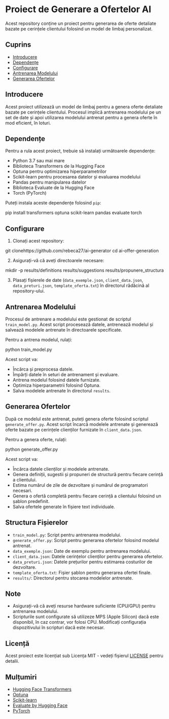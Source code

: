 # Proiect de Generare a Ofertelor AI

Acest repository conține un proiect pentru generarea de oferte detaliate bazate pe cerințele clientului folosind un model de limbaj personalizat.

## Cuprins

- [Introducere](#introducere)
- [Dependențe](#dependențe)
- [Configurare](#configurare)
- [Antrenarea Modelului](#antrenarea-modelului)
- [Generarea Ofertelor](#generarea-ofertelor)

## Introducere

Acest proiect utilizează un model de limbaj pentru a genera oferte detaliate bazate pe cerințele clientului. Procesul implică antrenarea modelului pe un set de date și apoi utilizarea modelului antrenat pentru a genera oferte în mod eficient, în loturi.

## Dependențe

Pentru a rula acest proiect, trebuie să instalați următoarele dependențe:

- Python 3.7 sau mai mare
- Biblioteca Transformers de la Hugging Face
- Optuna pentru optimizarea hiperparametrilor
- Scikit-learn pentru procesarea datelor și evaluarea modelului
- Pandas pentru manipularea datelor
- Biblioteca Evaluate de la Hugging Face
- Torch (PyTorch)

Puteți instala aceste dependențe folosind `pip`:


pip install transformers optuna scikit-learn pandas evaluate torch


## Configurare

1. Clonați acest repository:

git clonehttps://github.com/rebeca27/ai-generator
cd ai-offer-generation


2. Asigurați-vă că aveți directoarele necesare:


mkdir -p results/definitions results/suggestions results/propunere_structura


3. Plasați fișierele de date (`data_exemple.json`, `client_data.json`, `data_preturi.json`, `template_oferta.txt`) în directorul rădăcină al repository-ului.

## Antrenarea Modelului

Procesul de antrenare a modelului este gestionat de scriptul `train_model.py`. Acest script procesează datele, antrenează modelul și salvează modelele antrenate în directoarele specificate.

Pentru a antrena modelul, rulați:


python train_model.py


Acest script va:

- Încărca și preprocesa datele.
- Împărți datele în seturi de antrenament și evaluare.
- Antrena modelul folosind datele furnizate.
- Optimiza hiperparametrii folosind Optuna.
- Salva modelele antrenate în directorul `results`.

## Generarea Ofertelor

După ce modelul este antrenat, puteți genera oferte folosind scriptul `generate_offer.py`. Acest script încarcă modelele antrenate și generează oferte bazate pe cerințele clienților furnizate în `client_data.json`.

Pentru a genera oferte, rulați:


python generate_offer.py


Acest script va:

- Încărca datele clienților și modelele antrenate.
- Genera definiții, sugestii și propuneri de structură pentru fiecare cerință a clientului.
- Estima numărul de zile de dezvoltare și numărul de programatori necesari.
- Genera o ofertă completă pentru fiecare cerință a clientului folosind un șablon predefinit.
- Salva ofertele generate în fișiere text individuale.

## Structura Fișierelor

- `train_model.py`: Script pentru antrenarea modelului.
- `generate_offer.py`: Script pentru generarea ofertelor folosind modelul antrenat.
- `data_exemple.json`: Date de exemplu pentru antrenarea modelului.
- `client_data.json`: Datele cerințelor clienților pentru generarea ofertelor.
- `data_preturi.json`: Datele prețurilor pentru estimarea costurilor de dezvoltare.
- `template_oferta.txt`: Fișier șablon pentru generarea ofertei finale.
- `results/`: Directorul pentru stocarea modelelor antrenate.

## Note

- Asigurați-vă că aveți resurse hardware suficiente (CPU/GPU) pentru antrenarea modelului.
- Scripturile sunt configurate să utilizeze MPS (Apple Silicon) dacă este disponibil, în caz contrar, vor folosi CPU. Modificați configurația dispozitivului în scripturi dacă este necesar.

## Licență

Acest proiect este licențiat sub Licența MIT - vedeți fișierul [LICENSE](LICENSE) pentru detalii.

## Mulțumiri

- [Hugging Face Transformers](https://github.com/huggingface/transformers)
- [Optuna](https://github.com/optuna/optuna)
- [Scikit-learn](https://github.com/scikit-learn/scikit-learn)
- [Evaluate by Hugging Face](https://github.com/huggingface/evaluate)
- [PyTorch](https://github.com/pytorch/pytorch)
